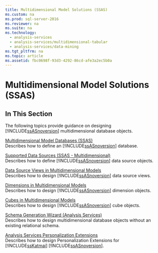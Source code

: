 ```yaml
---
title: Multidimensional Model Solutions (SSAS)
ms.custom: na
ms.prod: sql-server-2016
ms.reviewer: na
ms.suite: na
ms.technology: 
  - analysis-services
  - analysis-services/multidimensional-tabular
  - analysis-services/data-mining
ms.tgt_pltfrm: na
ms.topic: article
ms.assetid: fbc0698f-93d3-4292-86cd-afe3a2ec5b0a
---
```

# Multidimensional Model Solutions (SSAS)
    
## In This Section  
 The following topics provide guidance on designing [!INCLUDE[ssASnoversion](../../Topics/TopicNameContainA/includes/ssASnoversion_md.md)] multidimensional database objects.  
  
 [Multidimensional Model Databases &#40;SSAS&#41;](../../Topics/TopicNameNotContainA/Multidimensional-Model-Databases--SSAS-.md)  
 Describes how to define an [!INCLUDE[ssASnoversion](../../Topics/TopicNameContainA/includes/ssASnoversion_md.md)] database.  
  
 [Supported Data Sources &#40;SSAS - Multidimensional&#41;](../../Topics/TopicNameNotContainA/Supported-Data-Sources--SSAS---Multidimensional-.md)  
 Describes how to define [!INCLUDE[ssASnoversion](../../Topics/TopicNameContainA/includes/ssASnoversion_md.md)] data source objects.  
  
 [Data Source Views in Multidimensional Models](../../Topics/TopicNameNotContainA/Data-Source-Views-in-Multidimensional-Models.md)  
 Describes how to design [!INCLUDE[ssASnoversion](../../Topics/TopicNameContainA/includes/ssASnoversion_md.md)] data source views.  
  
 [Dimensions in Multidimensional Models](../../Topics/TopicNameNotContainA/Dimensions-in-Multidimensional-Models.md)  
 Describes how to design [!INCLUDE[ssASnoversion](../../Topics/TopicNameContainA/includes/ssASnoversion_md.md)] dimension objects.  
  
 [Cubes in Multidimensional Models](../../Topics/TopicNameNotContainA/Cubes-in-Multidimensional-Models.md)  
 Describes how to design [!INCLUDE[ssASnoversion](../../Topics/TopicNameContainA/includes/ssASnoversion_md.md)] cube objects.  
  
 [Schema Generation Wizard &#40;Analysis Services&#41;](../../Topics/TopicNameNotContainA/Schema-Generation-Wizard--Analysis-Services-.md)  
 Describes how to design multidimensional database objects without an existing relational schema.  
  
 [Analysis Services Personalization Extensions](../Topic/Analysis%20Services%20Personalization%20Extensions.md)  
 Describes how to design Personalization Extensions for [!INCLUDE[ssKatmai](../../Topics/TopicNameContainA/includes/ssKatmai_md.md)] [!INCLUDE[ssASnoversion](../../Topics/TopicNameContainA/includes/ssASnoversion_md.md)].  
  
  